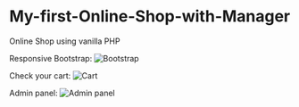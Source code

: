 # My-first-Online-Shop-with-Manager
Online Shop using vanilla PHP


Responsive Bootstrap:
![Bootstrap](https://i.imgur.com/XY1hFA0.png)

Check your cart:
![Cart](https://i.imgur.com/rP7dLYt.png)

Admin panel:
![Admin panel](https://i.imgur.com/pUuTK0m.png)
